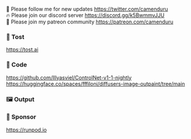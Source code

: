 🐣 Please follow me for new updates https://twitter.com/camenduru <br />
🔥 Please join our discord server https://discord.gg/k5BwmmvJJU <br />
🥳 Please join my patreon community https://patreon.com/camenduru <br />

###  🥪 Tost
https://tost.ai

### 🧬 Code
https://github.com/lllyasviel/ControlNet-v1-1-nightly <br />
https://huggingface.co/spaces/fffiloni/diffusers-image-outpaint/tree/main <br />

### 🖼 Output

### 🏢 Sponsor
https://runpod.io
